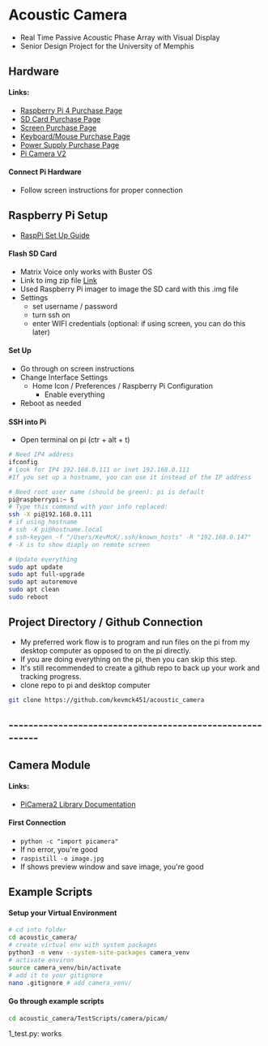 # Acoustic Camera
- Real Time Passive Acoustic Phase Array with Visual Display
- Senior Design Project for the University of Memphis
## Hardware
#### Links:
- [Raspberry Pi 4 Purchase Page](https://www.amazon.com/dp/B07TC2BK1X?ref=ppx_yo2ov_dt_b_product_details&th=1)
- [SD Card Purchase Page](https://www.amazon.com/dp/B09X7BK27V?ref=ppx_yo2ov_dt_b_product_details&th=1)
- [Screen Purchase Page](https://www.amazon.com/dp/B0CJNKFVPY?ref=ppx_yo2ov_dt_b_product_details&th=1)
- [Keyboard/Mouse Purchase Page](https://www.amazon.com/dp/B07KPVZ1Y4?ref=ppx_yo2ov_dt_b_product_details&th=1)
- [Power Supply Purchase Page](https://www.amazon.com/dp/B097P2NLVH?psc=1&ref=ppx_yo2ov_dt_b_product_details)
- [Pi Camera V2](https://www.amazon.com/gp/product/B01ER2SKFS/ref=ppx_yo_dt_b_asin_title_o00_s00?ie=UTF8&th=1)

#### Connect Pi Hardware
- Follow screen instructions for proper connection

## Raspberry Pi Setup
- [RaspPi Set Up Guide](https://www.raspberrypi.com/documentation/computers/getting-started.html)

#### Flash SD Card
- Matrix Voice only works with Buster OS
- Link to img zip file [Link](https://downloads.raspberrypi.org/raspios_armhf/images/raspios_armhf-2021-05-28/2021-05-07-raspios-buster-armhf.zip)
- Used Raspberry Pi imager to image the SD card with this .img file
- Settings
  - set username / password
  - turn ssh on
  - enter WIFI credentials (optional: if using screen, you can do this later)

#### Set Up
- Go through on screen instructions
- Change Interface Settings
  - Home Icon / Preferences / Raspberry Pi Configuration
    - Enable everything
- Reboot as needed

#### SSH into Pi
- Open terminal on pi (ctr + alt + t)
```zsh
# Need IP4 address
ifconfig
# Look for IP4 192.168.0.111 or inet 192.168.0.111
#If you set up a hostname, you can use it instead of the IP address

# Need root user name (should be green): pi is default
pi@raspberrypi:~ $
# Type this command with your info replaced: 
ssh -X pi@192.168.0.111
# if using hostname
# ssh -X pi@hostname.local
# ssh-keygen -f "/Users/KevMcK/.ssh/known_hosts" -R "192.168.0.147"
# -X is to show diaply on remote screen

# Update everything
sudo apt update
sudo apt full-upgrade
sudo apt autoremove
sudo apt clean
sudo reboot
````
## Project Directory / Github Connection
- My preferred work flow is to program and run files on the pi from my desktop computer as opposed to on the pi directly. 
- If you are doing everything on the pi, then you can skip this step. 
- It's still recommended to create a github repo to back up your work and tracking progress.
- clone repo to pi and desktop computer
```zsh
git clone https://github.com/kevmck451/acoustic_camera
```

## ---------------------------------------------------------
## Camera Module
#### Links:
- [PiCamera2 Library Documentation](https://picamera.readthedocs.io/en/release-1.13/install.html)

#### First Connection
- ```python -c "import picamera"```
- If no error, you're good
- ```raspistill -o image.jpg```
- If shows preview window and save image, you're good

## Example Scripts

#### Setup your Virtual Environment
```zsh
# cd into folder
cd acoustic_camera/
# create virtual env with system packages
python3 -m venv --system-site-packages camera_venv
# activate environ
source camera_venv/bin/activate
# add it to your gitignore
nano .gitignore # add camera_venv/ 
```

#### Go through example scripts
```zsh
cd acoustic_camera/TestScripts/camera/picam/
```
1_test.py: works



